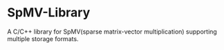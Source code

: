 # SpMV-Library
A C/C++ library for SpMV(sparse matrix-vector multiplication) supporting multiple storage formats.
